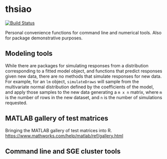 # thsiao
[![Build Status](https://travis-ci.com/tXiao95/thsiao.svg?branch=master)](https://travis-ci.com/tXiao95/thsiao)

Personal convenience functions for command line and numerical tools. Also for package demonstrative purposes.

## Modeling tools
While there are packages for simulating responses from a distribution corresponding to a fitted model object, and functions that
predict responses given new data, there are no methods that simulate responses for new data. For example, for an `lm` object, 
`simulateDraws` will sample from the multivariate normal distribution defined by the coefficients of the model, and apply those
samples to the new data generating a `m x n` matrix, where `m` is the number of rows in the new dataset, and `n` is the number of 
simulations requested.

## MATLAB gallery of test matrices
Bringing the MATLAB gallery of test matrices into R. https://www.mathworks.com/help/matlab/ref/gallery.html

## Command line and SGE cluster tools 
